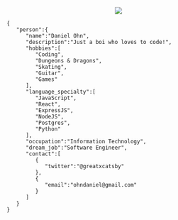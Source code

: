<p align="center"><img src="https://media1.tenor.com/images/b1568040b7983be6c7f8bce94caf8f21/tenor.gif?itemid=1179762"></p>

```
{
   "person":{
      "name":"Daniel Ohn",
      "description":"Just a boi who loves to code!",
      "hobbies":[
         "Coding",
         "Dungeons & Dragons",
         "Skating",
         "Guitar",
         "Games"
      ],
      "language_specialty":[
         "JavaScript",
         "React",
         "ExpressJS",
         "NodeJS",
         "Postgres",
         "Python"
      ],
      "occupation":"Information Technology",
      "dream_job":"Software Engineer",
      "contact":[
         {
            "twitter":"@greatxcatsby"
         },
         {
            "email":"ohndaniel@gmail.com"
         }
      ]
   }
}
```
